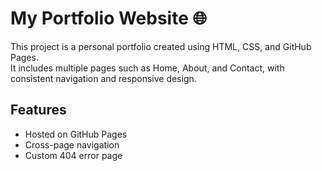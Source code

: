 # My Portfolio Website 🌐

This project is a personal portfolio created using HTML, CSS, and GitHub Pages.  
It includes multiple pages such as Home, About, and Contact, with consistent navigation and responsive design.

## Features
- Hosted on GitHub Pages
- Cross-page navigation
- Custom 404 error page
